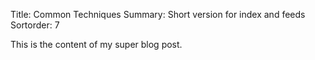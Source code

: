 Title: Common Techniques
Summary: Short version for index and feeds
Sortorder: 7

This is the content of my super blog post.
